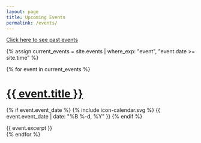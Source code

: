 ```yaml
---
layout: page
title: Upcoming Events
permalink: /events/
---
```


[Click here to see past events](/past-events/)

{% assign current_events = site.events | where_exp: "event", "event.date >= site.time" %}

{% for event in current_events %}
  <h1><a href="{{ event.url }}">{{ event.title }}</a></h1>
  <p class="author">
    {% if event.event_date %}
      <span class="icon">{% include icon-calendar.svg %}</span> <time class="entry-time" datetime="{{ event.event_date | date_to_xmlschema }}">{{ event.event_date | date: "%B %-d, %Y" }}</time>
    {% endif %}
  </p>
  <div class="content">
    {{ event.excerpt }}
  </div>
{% endfor %}

